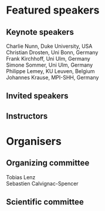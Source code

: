 # Featured speakers

## Keynote speakers



Charlie Nunn, Duke University, USA  
Christian Drosten, Uni Bonn, Germany  
Frank Kirchhoff, Uni Ulm, Germany  
Simone Sommer, Uni Ulm, Germany  
Philippe Lemey, KU Leuven, Belgium  
Johannes Krause, MPI-SHH, Germany

## Invited speakers



## Instructors


# Organisers


## Organizing committee

Tobias Lenz  
Sebastien Calvignac-Spencer

## Scientific committee
